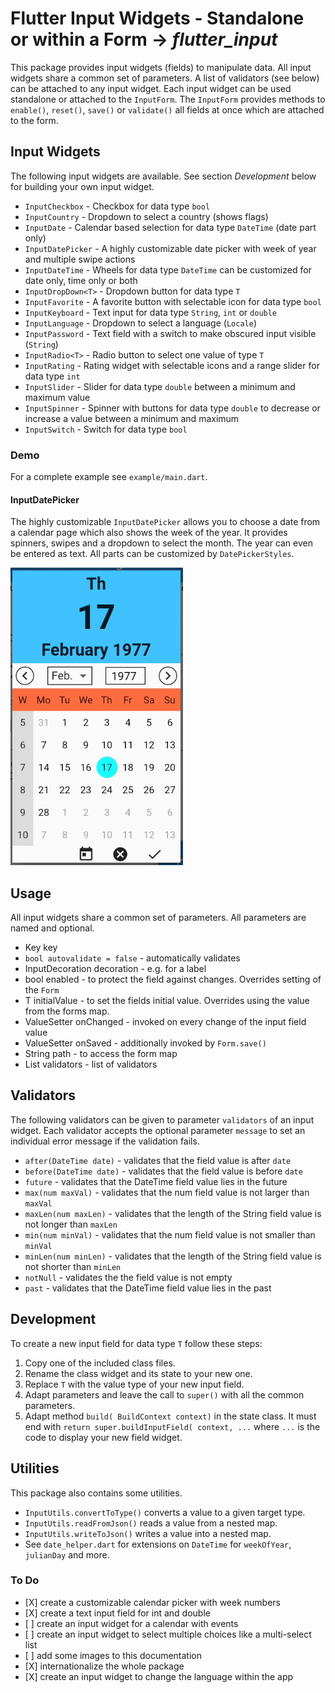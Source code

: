 # Flutter Input Widgets - Standalone or within a Form &rarr; _flutter_input_
This package provides input widgets (fields) to manipulate data.
All input widgets share a common set of parameters.
A list of validators (see below) can be attached to any input widget.
Each input widget can be used standalone or attached to the `InputForm`.
The `InputForm` provides methods to `enable()`, `reset()`, `save()` or `validate()`
all fields at once which are attached to the form.

## Input Widgets
The following input widgets are available.
See section _Development_ below for building your own input widget.
* `InputCheckbox` - Checkbox for data type `bool`
* `InputCountry` - Dropdown to select a country (shows flags)
* `InputDate` - Calendar based selection for data type `DateTime` (date part only)
* `InputDatePicker` - A highly customizable date picker with week of year and multiple swipe actions 
* `InputDateTime` - Wheels for data type `DateTime` can be customized for date only, time only or both
* `InputDropDown<T>` - Dropdown button for data type `T`
* `InputFavorite` - A favorite button with selectable icon for data type `bool`
* `InputKeyboard` - Text input for data type `String`, `int` or `double`
* `InputLanguage` - Dropdown to select a language (`Locale`)
* `InputPassword` - Text field with a switch to make obscured input visible (`String`)
* `InputRadio<T>` - Radio button to select one value of type `T`
* `InputRating` - Rating widget with selectable icons and a range slider for data type `int`
* `InputSlider` - Slider for data type `double` between a minimum and maximum value
* `InputSpinner` - Spinner with buttons for data type `double` to decrease or increase a value
 between a minimum and maximum
* `InputSwitch` - Switch for data type `bool`

### Demo

For a complete example see `example/main.dart`.

#### InputDatePicker
The highly customizable `InputDatePicker` allows you to choose a date
from a calendar page which also shows the week of the year.
It provides spinners, swipes and a dropdown to select the month.
The year can even be entered as text.
All parts can be customized by `DatePickerStyles`.
 
![Screenshot](doc/screenshots/date_picker.gif)

## Usage

All input widgets share a common set of parameters.
All parameters are named and optional.

* Key key
* `bool autovalidate = false` - automatically validates  
* InputDecoration decoration - e.g. for a label
* bool enabled - to protect the field against changes. Overrides
setting of the `Form`
* T initialValue - to set the fields initial value. Overrides using
the value from the forms map.
* ValueSetter<T> onChanged - invoked on every change
 of the input field value
* ValueSetter<T> onSaved - additionally invoked by `Form.save()`
* String path - to access the form map
* List<InputValidator> validators - list of validators

## Validators
The following validators can be given to parameter `validators`
of an input widget. Each validator accepts the optional parameter
`message` to set an individual error message if the validation fails.
* `after(DateTime date)` - validates that the field value
 is after `date`
* `before(DateTime date)` - validates that the field value
 is before `date`
* `future` - validates that the DateTime field value
 lies in the future
* `max(num maxVal)` - validates that the num field value
 is not larger than `maxVal` 
* `maxLen(num maxLen)` - validates that the length of the String
 field value is not longer than `maxLen` 
* `min(num minVal)` - validates that the num field value
 is not smaller than `minVal` 
* `minLen(num minLen)` - validates that the length of the String
 field value is not shorter than `minLen` 
* `notNull` - validates the the field value is not empty
* `past` - validates that the DateTime field value
 lies in the past

## Development
To create a new input field for data type `T` follow these steps:
1. Copy one of the included class files.
1. Rename the class widget and its state to your new one. 
1. Replace `T` with the value type of your new input field.
1. Adapt parameters and leave the call to `super()` with
 all the common parameters.
1. Adapt method `build( BuildContext context)` in the state class.
 It must end with `return super.buildInputField( context, ...` where
 `...` is the code to display your new field widget.

## Utilities
This package also contains some utilities.

* `InputUtils.convertToType()` converts a value to a given target type.
* `InputUtils.readFromJson()` reads a value from a nested map.
* `InputUtils.writeToJson()` writes a value into a nested map.
* See `date_helper.dart` for extensions on `DateTime`
 for `weekOfYear`, `julianDay` and more.

### To Do
* \[X\] create a customizable calendar picker with week numbers
* \[X\] create a text input field for int and double
* \[ \] create an input widget for a calendar with events
* \[ \] create an input widget to select multiple choices like a
 multi-select list
* \[ \] add some images to this documentation
* \[X\] internationalize the whole package
* \[X\] create an input widget to change the language within the app 

